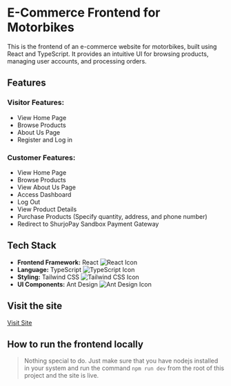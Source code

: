 # E-Commerce Frontend for Motorbikes

This is the frontend of an e-commerce website for motorbikes, built using React and TypeScript. It provides an intuitive UI for browsing products, managing user accounts, and processing orders.

## Features

### Visitor Features:

- View Home Page
- Browse Products
- About Us Page
- Register and Log in

### Customer Features:

- View Home Page
- Browse Products
- View About Us Page
- Access Dashboard
- Log Out
- View Product Details
- Purchase Products (Specify quantity, address, and phone number)
- Redirect to ShurjoPay Sandbox Payment Gateway

## Tech Stack

- **Frontend Framework:** React ![React Icon](https://img.shields.io/badge/-React-61DAFB?logo=react&logoColor=white&style=flat-square)
- **Language:** TypeScript ![TypeScript Icon](https://img.shields.io/badge/-TypeScript-007ACC?logo=typescript&logoColor=white&style=flat-square)
- **Styling:** Tailwind CSS ![Tailwind CSS Icon](https://img.shields.io/badge/-Tailwind%20CSS-38B2AC?logo=tailwind-css&logoColor=white&style=flat-square)
- **UI Components:** Ant Design ![Ant Design Icon](https://img.shields.io/badge/-Ant%20Design-0170FE?logo=ant-design&logoColor=white&style=flat-square)

## Visit the site

[Visit Site](https://coruscating-bonbon-3879b6.netlify.app/)

## How to run the frontend locally

> Nothing special to do. Just make sure that you have nodejs installed in your system and run the command `npm run dev` from the root of this project and the site is live.
